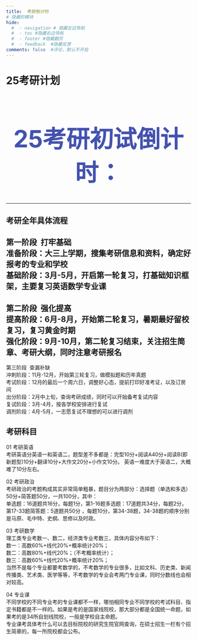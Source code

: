 ```yaml
---
title:  考研倒计时
# 隐藏的模块
hide:
  #  - navigation # 隐藏左边导航
  #  - toc #隐藏右边导航
  #  - footer #隐藏翻页
  #  - feedback  #隐藏反馈
comments: false  #评论，默认不开启
---
```

# 25考研计划  

<body>
<center>
<font color="#4351AF" size=6 >
  <h1>25考研初试倒计时：</h1>
  <div id="countdown"></div>

  <script>
    //设置倒计时时间为2024年12月23号结束
    var countDownDate = new Date("Dec 21, 2024 00:00:00").getTime();

    // 更新倒计时
    var x = setInterval(function() {

      // 获取当前时间
      var now = new Date().getTime();

      // 计算剩余时间
      var distance = countDownDate - now;

      // 计算天数、小时、分钟和秒
      var days = Math.floor(distance / (1000 * 60 * 60 * 24));
      var hours = Math.floor((distance % (1000 * 60 * 60 * 24)) / (1000 * 60 * 60));
      var minutes = Math.floor((distance % (1000 * 60 * 60)) / (1000 * 60));
      var seconds = Math.floor((distance % (1000 * 60)) / 1000);

      // 显示倒计时
      document.getElementById("countdown").innerHTML = days + "天 " + hours + "小时 "
      + minutes + "分钟 " + seconds + "秒";

      // 当倒计时结束时，停止更新
      if (distance < 0) {
        clearInterval(x);
        document.getElementById("countdown").innerHTML = "倒计时结束";
      }
    }, 1000);
  </script>
  </font>
  </center>
</body>

***



## 考研全年具体流程
第一阶段  打牢基础  
准备阶段：大三上学期，搜集考研信息和资料，确定好报考的专业和学校  
基础阶段：3月-5月，开启第一轮复习，打基础知识框架，主要复习英语数学专业课
---
第二阶段  强化提高   
提高阶段：6月-8月，开始第二轮复习，暑期最好留校复习，复习黄金时期  
强化阶段：9月-10月，第二轮复习结束，关注招生简章、考研大纲，同时注意考研报名    
---
第三阶段  查漏补缺  
冲刺阶段：11月-12月，开始第三轮复习，做模拟题和历年真题  
考试阶段：12月的最后一个周六日，调整好心态，提前打印好准考证，以及订房间  
出分阶段：2月中上旬，查询考研成绩，同时可以开始备考复试内容  
复试阶段：3月-4月，按各学校安排进行复试  
调剂阶段：4月-5月，一志愿复试不理想的可以进行调剂  

 
 
  

## 考研科目
 
01 考研英语   
考研英语分英语一和英语二，题型差不多都是：完型10分+阅读A40分+阅读B(即新题型)10分+翻译10分+大作文20分+小作文10分。
英语一难度大于英语二，大概难了10分左右。  

02 考研政治  
考研政治的考题构成其实非常简单粗暴，题目分为两部分：选择题（单选和多选）50分+简答题50分，一共100分，其中：  
单选题：16道题共16分，每题1分，第1-16题多选题：17道题共34分，每题2分，第17-33题简答题：5道题共50分 ，每题10分，第34-38题，34-38题的顺序分别是马原、毛中特、史纲、思修以及时政。  

03 考研数学  
理工类专业考数一、数二，经济类专业考数三，具体内容分布如下：  
数一：高数60%+线代20%+概率统计20%；  
数二：高数80%+线代20%；（不考概率统计）；  
数三：高数60%+线代20%+概率统计20%；  
当然不是每个专业都要考数学的，不考数学的专业很多，比如文科、历史类、新闻传播类、艺术类、医学等等，不考数学的专业会考两门专业课，同时分数线也会相对较高。  

04 专业课  
不同学校的不同专业考的专业课都不一样，哪怕相同专业不同学校的考试科目、指定书籍都是不一样的。如果是考的是国家线院校，那大部分都是全国统一命题，如果考的是34所自划线院校，一般是学校自主命题。  
专业课考具体考什么可以去目标院校的研究生院官网查询，在硕士招生一栏有个招生简章的，每一所院校都会公布。